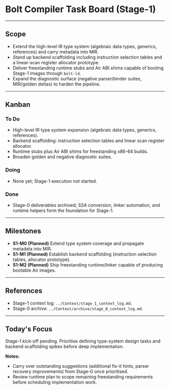 # Bolt Compiler Task Board (Stage-1)

---

## Scope
- Extend the high-level IR type system (algebraic data types, generics, references) and carry metadata into MIR.
- Stand up backend scaffolding including instruction selection tables and a linear-scan register allocator prototype.
- Deliver freestanding runtime stubs and Air ABI shims capable of booting Stage-1 images through `bolt-ld`.
- Expand the diagnostic surface (negative parser/binder suites, MIR/golden deltas) to harden the pipeline.

---

## Kanban

### To Do
- High-level IR type system expansion (algebraic data types, generics, references).
- Backend scaffolding: instruction selection tables and linear scan register allocator.
- Runtime stubs plus Air ABI shims for freestanding x86-64 builds.
- Broaden golden and negative diagnostic suites.

### Doing
- None yet; Stage-1 execution not started.

### Done
- Stage-0 deliverables archived; SSA conversion, linker automation, and runtime helpers form the foundation for Stage-1.

---

## Milestones
- **S1-M0 (Planned)** Extend type system coverage and propagate metadata into MIR.
- **S1-M1 (Planned)** Establish backend scaffolding (instruction selection tables, allocator prototype).
- **S1-M2 (Planned)** Ship freestanding runtime/linker capable of producing bootable Air images.

---

## References
- Stage-1 context log: `../Context/stage_1_context_log.md`.
- Stage-0 archive: `../Context/archive/stage_0_context_log.md`.

---

## Today's Focus

Stage-1 kick-off pending. Prioritise defining type-system design tasks and backend scaffolding spikes before deep implementation.

**Notes:**
- Carry over outstanding suggestions (additional fix-it hints, parser recovery improvements) from Stage-0 once prioritised.
- Review runtime plan to scope remaining freestanding requirements before scheduling implementation work.
